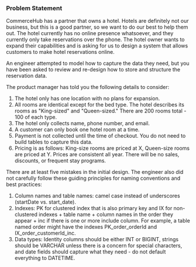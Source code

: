 ### Problem Statement
CommerceHub has a partner that owns a hotel. Hotels are definitely not our business, but this is a good partner, so we want to do our best to help them out. The hotel currently has no online presence whatsoever, and they currently only take reservations over the phone. The hotel owner wants to expand their capabilities and is asking for us to design a system that allows customers to make hotel reservations online. 

An engineer attempted to model how to capture the data they need, but you have been asked to review and re-design how to store and structure the reservation data.

The product manager has told you the following details to consider:
1. The hotel only has one location with no plans for expansion.
2. All rooms are identical except for the bed type. The hotel describes its rooms as "King-sized" and "Queen-sized." There are 200 rooms total - 100 of each type.
3. The hotel only collects name, phone number, and email.
4. A customer can only book one hotel room at a time.
5. Payment is not collected until the time of checkout. You do not need to build tables to capture this data.
6. Pricing is as follows: King-size rooms are priced at X, Queen-size rooms are priced at Y. Prices are consistent all year. There will be no sales, discounts, or frequent stay programs.

There are at least five mistakes in the initial design. The engineer also did not carefully follow these guiding principles for naming conventions and best practices:

1) Column names and table names: camel case instead of underscores (startDate vs. start_date).
2) Indexes: PK for clustered index that is also primary key and IX for non-clustered indexes + table name + column names in the order they appear + inc if there is one or more include column. For example, a table named order might have the indexes PK_order_orderId and IX_order_customerId_inc.
3) Data types: Identity columns should be either INT or BIGINT, strings should be VARCHAR unless there is a concern for special characters, and date fields should capture what they need -  do not default everything to DATETIME.
